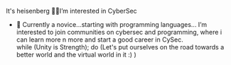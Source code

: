 It's heisenberg
🐱‍👤I’m interested in CyberSec
- 🌱 Currently a novice...starting with programming languages...
I’m interested to join communities on cybersec and programming, where i can learn more n more and start a good career in CySec.    
while (Unity is Strength);
    do (Let's put ourselves on the road towards a better world and the virtual world in it :) )


<!---
nirYas10/nirYas10 is a ✨ special ✨ repository because its `README.md` (this file) appears on your GitHub profile.
You can click the Preview link to take a look at your changes.
--->
